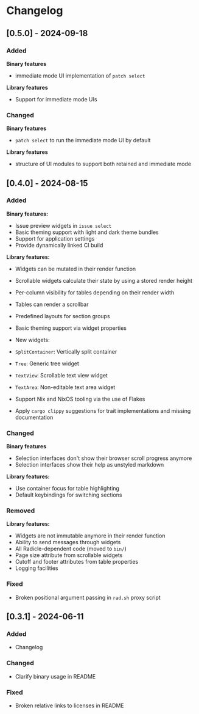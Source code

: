 # Changelog

## [0.5.0] - 2024-09-18

### Added

**Binary features**

- immediate mode UI implementation of `patch select`

**Library features**

- Support for immediate mode UIs

### Changed

**Binary features**

- `patch select` to run the immediate mode UI by default

**Library features**

- structure of UI modules to support both retained and immediate mode

## [0.4.0] - 2024-08-15

### Added

**Binary features:**

- Issue preview widgets in `issue select`
- Basic theming support with light and dark theme bundles
- Support for application settings
- Provide dynamically linked CI build

**Library features:**

- Widgets can be mutated in their render function
- Scrollable widgets calculate their state by using a stored render height
- Per-column visibility for tables depending on their render width
- Tables can render a scrollbar
- Predefined layouts for section groups
- Basic theming support via widget properties
- New widgets:
- `SplitContainer`: Vertically split container
- `Tree`: Generic tree widget
- `TextView`: Scrollable text view widget
- `TextArea`: Non-editable text area widget

- Support Nix and NixOS tooling via the use of Flakes
- Apply `cargo clippy` suggestions for trait implementations and
  missing documentation

### Changed

**Binary features**

- Selection interfaces don't show their browser scroll progress anymore
- Selection interfaces show their help as unstyled markdown

**Library features:**

- Use container focus for table highlighting
- Default keybindings for switching sections

### Removed

**Library features:**

- Widgets are not immutable anymore in their render function
- Ability to send messages through widgets
- All Radicle-dependent code (moved to `bin/`)
- Page size attribute from scrollable widgets
- Cutoff and footer attributes from table properties
- Logging facilities

### Fixed

- Broken positional argument passing in `rad.sh` proxy script

## [0.3.1] - 2024-06-11

### Added

- Changelog

### Changed

- Clarify binary usage in README

### Fixed

- Broken relative links to licenses in README